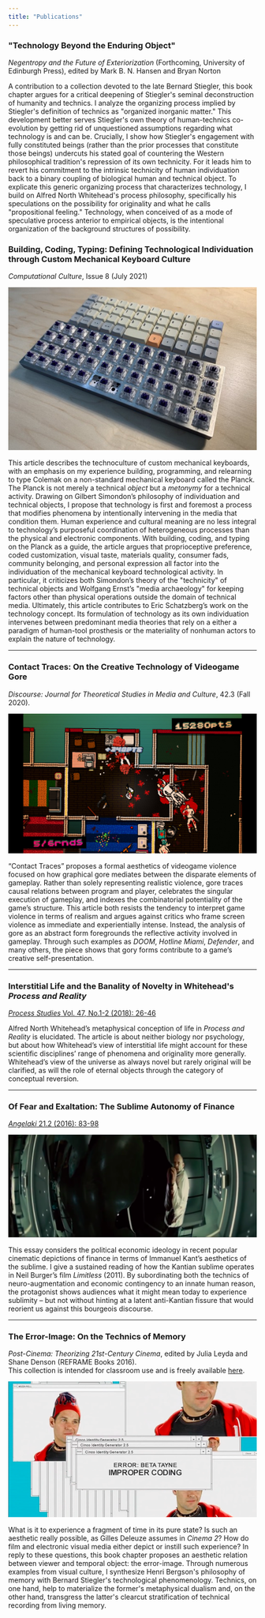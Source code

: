 ```yaml
---
title: "Publications"
---
```


### "Technology Beyond the Enduring Object"

_Negentropy and the Future of Exteriorization_ (Forthcoming, University of Edinburgh Press), edited by Mark B. N. Hansen and Bryan Norton

A contribution to a collection devoted to the late Bernard Stiegler, this book chapter argues for a critical deepening of Stiegler's seminal deconstruction of humanity and technics.
I analyze the organizing process implied by Stiegler's definition of technics as "organized inorganic matter."
This development better serves Stiegler's own theory of human-technics co-evolution by getting rid of unquestioned assumptions regarding what technology is and can be.
Crucially, I show how Stiegler's engagement with fully constituted beings (rather than the prior processes that constitute those beings) undercuts his stated goal of countering the Western philosophical tradition's repression of its own technicity.
For it leads him to revert his commitment to the intrinsic technicity of human individuation back to a binary coupling of biological human and technical object.
To explicate this generic organizing process that characterizes technology, I build on Alfred North Whitehead's process philosophy, specifically his speculations on the possibility for originality and what he calls "propositional feeling."
Technology, when conceived of as a mode of speculative process anterior to empirical objects, is the intentional organization of the background structures of possibility.

### Building, Coding, Typing: Defining Technological Individuation through Custom Mechanical Keyboard Culture

_Computational Culture_, Issue 8 (July 2021)

![Planck with XDA Canvas](planck.jpg)

This article describes the technoculture of custom mechanical keyboards, with an emphasis on my experience building, programming, and relearning to type Colemak on a non-standard mechanical keyboard called the Planck.
The Planck is not merely a technical _object_ but a _metonymy_ for a technical activity.
Drawing on Gilbert Simondon’s philosophy of individuation and technical objects, I propose that technology is first and foremost a process that modifies phenomena by intentionally intervening in the media that condition them.
Human experience and cultural meaning are no less integral to technology’s purposeful coordination of heterogeneous processes than the physical and electronic components.
With building, coding, and typing on the Planck as a guide, the article argues that proprioceptive preference, coded customization, visual taste, materials quality, consumer fads, community belonging, and personal expression all factor into the individuation of the mechanical keyboard technological activity.
In particular, it criticizes both Simondon’s theory of the "technicity" of technical objects and Wolfgang Ernst’s "media archaeology" for keeping factors other than physical operations outside the domain of technical media.
Ultimately, this article contributes to Eric Schatzberg’s work on the technology concept.
Its formulation of technology as its own individuation intervenes between predominant media theories that rely on a either a paradigm of human-tool prosthesis or the materiality of nonhuman actors to explain the nature of technology.

<hr>

### Contact Traces: On the Creative Technology of Videogame Gore

_Discourse: Journal for Theoretical Studies in Media and Culture_, 42.3 (Fall 2020).

![Hotline Miami](hotline-miami.png)

“Contact Traces” proposes a formal aesthetics of videogame violence focused on how graphical gore mediates between the disparate elements of gameplay. Rather than solely representing realistic violence, gore traces causal relations between program and player, celebrates the singular execution of gameplay, and indexes the combinatorial potentiality of the game’s structure. This article both resists the tendency to interpret game violence in terms of realism and argues against critics who frame screen violence as immediate and experientially intense. Instead, the analysis of gore as an abstract form foregrounds the reflective activity involved in gameplay. Through such examples as _DOOM_, _Hotline Miami_, _Defender_, and many others, the piece shows that gory forms contribute to a game’s creative self-presentation.

<hr>

### Interstitial Life and the Banality of Novelty in Whitehead's _Process and Reality_

<a class="pub-link" href="https://www.jstor.org/stable/10.5406/processstudies.47.1-2.0026#metadata_info_tab_contents" target="_blank"><i>Process Studies</i> Vol. 47, No.1-2 (2018): 26-46</a>

Alfred North Whitehead’s metaphysical conception of life in <i>Process and Reality</i> is elucidated. The article is about neither biology nor psychology, but about how Whitehead’s view of interstitial life might account for these scientific disciplines’ range of phenomena and originality more generally. Whitehead’s view of the universe as always novel but rarely original will be clarified, as will the role of eternal objects through the category of conceptual reversion.

<hr>

### Of Fear and Exaltation: The Sublime Autonomy of Finance

<a class="pub-link" href="https://www.tandfonline.com/doi/abs/10.1080/0969725X.2016.1182728" target="_blank"><i>Angelaki</i> 21.2 (2016): 83-98</a></p>

![Limitless Scoping View](limitless-scoping-view.png)

This essay considers the political economic ideology in recent popular cinematic depictions of finance in terms of Immanuel Kant’s aesthetics of the sublime. I give a sustained reading of how the Kantian sublime operates in Neil Burger’s film <i>Limitless</i> (2011). By subordinating both the technics of neuro-augmentation and economic contingency to an innate human reason, the protagonist shows audiences what it might mean today to experience sublimity – but not without hinting at a latent anti-Kantian fissure that would reorient us against this bourgeois discourse.

<hr>

### The Error-Image: On the Technics of Memory

<i>Post-Cinema: Theorizing 21st-Century Cinema</i>, edited by Julia Leyda and Shane Denson (REFRAME Books 2016).  
This collection is intended for classroom use and is freely available <a href="http://reframe.sussex.ac.uk/post-cinema/" target="_blank" title="reframe.sussex.ac.uk/post-cinema/">here</a>.

![Celery Man](celery-man-1.png)

What is it to experience a fragment of time in its pure state? Is such an aesthetic really possible, as Gilles Deleuze assumes in <i>Cinema 2</i>? How do film and electronic visual media either depict or instill such experience? In reply to these questions, this book chapter proposes an aesthetic relation between viewer and temporal object: the error-image. Through numerous examples from visual culture, I synthesize Henri Bergson's philosophy of memory with Bernard Stiegler's technological phenomenology. Technics, on one hand, help to materialize the former's metaphysical dualism and, on the other hand, transgress the latter's clearcut stratification of technical recording from living memory.
